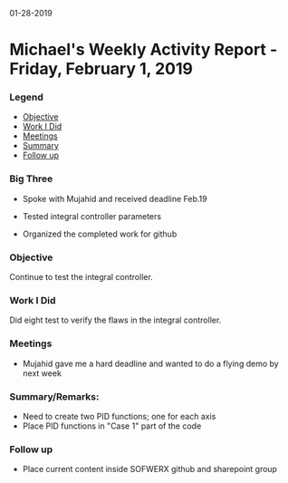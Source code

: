 01-28-2019
# Michael's Weekly Activity Report - Friday, February 1, 2019
### Legend
 - [Objective](#objective)
 - [Work I Did](#work-i-did)
 - [Meetings](#meetings)
 - [Summary](#summary)
 - [Follow up](#follow-up)

### Big Three

- Spoke with Mujahid and received deadline Feb.19

- Tested integral controller parameters

- Organized the completed work for github

### Objective

Continue to test the integral controller.

### Work I Did

Did eight test to verify the flaws in the integral controller.


### Meetings

  - Mujahid gave me a hard deadline and wanted to do a flying demo by next week


### Summary/Remarks:

- Need to create two PID functions; one for each axis
- Place PID functions in "Case 1" part of the code


### Follow up

- Place current content inside SOFWERX github and sharepoint group
